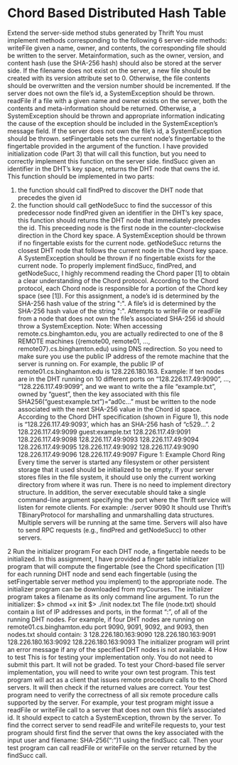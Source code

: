 # Chord Based Distributed Hash Table
Extend the server-side method stubs generated by Thrift
You must implement methods corresponding to the following 6 server-side methods:
writeFile given a name, owner, and contents, the corresponding file should be written to the server. Metainformation,
such as the owner, version, and content hash (use the SHA-256 hash) should also be stored
at the server side.
If the filename does not exist on the server, a new file should be created with its version attribute set to 0.
Otherwise, the file contents should be overwritten and the version number should be incremented.
If the server does not own the file’s id, a SystemException should be thrown.
readFile if a file with a given name and owner exists on the server, both the contents and meta-information should
be returned. Otherwise, a SystemException should be thrown and appropriate information indicating the
cause of the exception should be included in the SystemException’s message field.
If the server does not own the file’s id, a SystemException should be thrown.
setFingertable sets the current node’s fingertable to the fingertable provided in the argument of the function. I
have provided initialization code (Part 3) that will call this function, but you need to correctly implement this
function on the server side.
findSucc given an identifier in the DHT’s key space, returns the DHT node that owns the id. This function should
be implemented in two parts:
1. the function should call findPred to discover the DHT node that precedes the given id
2. the function should call getNodeSucc to find the successor of this predecessor node
findPred given an identifier in the DHT’s key space, this function should returns the DHT node that immediately
precedes the id. This preceeding node is the first node in the counter-clockwise direction in the Chord key
space. A SystemException should be thrown if no fingertable exists for the current node.
getNodeSucc returns the closest DHT node that follows the current node in the Chord key space. A SystemException
should be thrown if no fingertable exists for the current node.
To properly implement findSucc, findPred, and getNodeSucc, I highly recommend reading the
Chord paper [1] to obtain a clear understanding of the Chord protocol.
According to the Chord protocol, each Chord node is responsible for a portion of the Chord key space (see
[1]). For this assignment, a node’s id is determined by the SHA-256 hash value of the string "<ip address>:<port
number>". A file’s id is determined by the SHA-256 hash value of the string "<owner>:<filename>". Attempts to
writeFile or readFile from a node that does not own the file’s associated SHA-256 id should throw a
SystemException.
Note: When accessing remote.cs.binghamton.edu, you are actually redirected to one of the 8 REMOTE
machines ({remote00, remote01, ..., remote07}.cs.binghamton.edu) using DNS redirection. So you need to make
sure you use the public IP address of the remote machine that the server is running on. For example, the public IP
of remote01.cs.binghamton.edu is 128.226.180.163.
Example: If ten nodes are in the DHT running on 10 different ports on “128.226.117.49:9090”, ...,
“128.226.117.49:9099”, and we want to write the a file “example.txt”, owned by “guest”, then the key
associated with this file SHA256(“guest:example.txt”)=“ad0c...” must be written to the node associated with the
next SHA-256 value in the Chord id space. According to the Chord DHT specification (shown in Figure 1), this
node is “128.226.117.49:9093’, which has an SHA-256 hash of “c529...”.
2
128.226.117.49:9099
guest:example.txt
128.226.117.49:9091
128.226.117.49:9098
128.226.117.49:9093
128.226.117.49:9094
128.226.117.49:9095
128.226.117.49:9092
128.226.117.49:9090
128.226.117.49:9096
128.226.117.49:9097
Figure 1: Example Chord Ring
Every time the server is started any filesystem or other persistent storage that it used should be initialized to be
empty. If your server stores files in the file system, it should use only the current working directory from where it
was run. There is no need to implement directory structure.
In addition, the server executable should take a single command-line argument specifying the port where the
Thrift service will listen for remote clients. For example:
./server 9090
It should use Thrift’s TBinaryProtocol for marshalling and unmarshalling data structures. Multiple servers will be
running at the same time. Servers will also have to send RPC requests (e.g., findPred and getNodeSucc) to
other servers.
  
2 Run the initializer program
For each DHT node, a fingertable needs to be initialized. In this assignment, I have provided a finger table initializer
program that will compute the fingertable (see the Chord specification [1]) for each running DHT node
and send each fingertable (using the setFingertable server method you implement) to the appropriate node.
The initializer program can be downloaded from myCourses. The initializer program takes a filename as its only
command line argument. To run the initializer:
$> chmod +x init
$> ./init nodex.txt
The file (node.txt) should contain a list of IP addresses and ports, in the format “<ip-address>:<port>”, of
all of the running DHT nodes.
For example, if four DHT nodes are running on remote01.cs.binghamton.edu port 9090, 9091, 9092,
and 9093, then nodes.txt should contain:
3
128.226.180.163:9090
128.226.180.163:9091
128.226.180.163:9092
128.226.180.163:9093
The initializer program will print an error message if any of the specified DHT nodes is not available.
4 How to test
This is for testing your implementation only. You do not need to submit this part. It will not be graded.
To test your Chord-based file server implementation, you will need to write your own test program. This test
program will act as a client that issues remote procedure calls to the Chord servers. It will then check if the returned
values are correct.
Your test program need to verify the correctness of all six remote procedure calls supported by the server. For
example, your test program might issue a readFile or writeFile call to a server that does not own this file’s
associated id. It should expect to catch a SystemException, thrown by the server.
To find the correct server to send readFile and writeFile requests to, your test program should first find
the server that owns the key associated with the input user and filename: SHA-256(“<user>:<filename>”)1 using
the findSucc call. Then your test program can call readFile or writeFile on the server returned by the
findSucc call.
